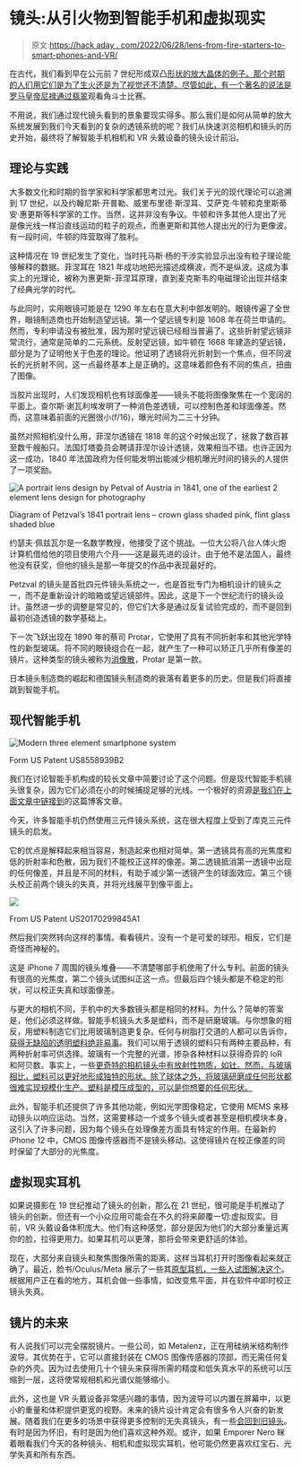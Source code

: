 # 镜头:从引火物到智能手机和虚拟现实

> 原文:[https://hack aday . com/2022/06/28/lens-from-fire-starters-to-smart-phones-and-VR/](https://hackaday.com/2022/06/28/lenses-from-fire-starters-to-smart-phones-and-vr/)

在古代，我们看到早在公元前 7 世纪形成双凸[形状的放大晶体的例子。那个时期的人们用它们是为了生火还是为了视觉还不清楚。尽管如此，有一个著名的说法是罗马皇帝尼禄](http://news.bbc.co.uk/1/hi/sci/tech/380186.stm)[通过翡翠](http://www.perseus.tufts.edu/hopper/text?doc=Plin.+Nat.+37.16&redirect=true)观看角斗士比赛。

不用说，我们通过现代镜头看到的景象要现实得多。那么我们是如何从简单的放大系统发展到我们今天看到的复杂的透镜系统的呢？我们从快速浏览相机和镜头的历史开始，最终将了解智能手机相机和 VR 头戴设备的镜头设计前沿。

## 理论与实践

大多数文化和时期的哲学家和科学家都思考过光。我们关于光的现代理论可以追溯到 17 世纪，以及约翰尼斯·开普勒、威里布里德·斯涅耳、艾萨克·牛顿和克里斯蒂安·惠更斯等科学家的工作。当然，这并非没有争议。牛顿和许多其他人提出了光是像光线一样沿直线运动的粒子的观点，而惠更斯和其他人提出光的行为更像波。有一段时间，牛顿的阵营取得了胜利。

这种情况在 19 世纪发生了变化，当时托马斯·杨的干涉实验显示出没有粒子理论能够解释的数据。菲涅耳在 1821 年成功地把光描述成横波，而不是纵波。这成为事实上的光理论，被称为惠更斯-菲涅耳原理，直到麦克斯韦的电磁理论出现并结束了经典光学的时代。

与此同时，实用眼镜可能是在 1290 年左右在意大利中部发明的。眼镜传遍了全世界，眼镜制造商也开始制造望远镜。第一个望远镜专利是 1608 年在荷兰申请的。然而，专利申请没有被批准，因为那时望远镜已经相当普遍了。这些折射望远镜非常流行，通常是简单的二元系统。反射望远镜，如牛顿在 1668 年建造的望远镜，部分是为了证明他关于色差的理论。他证明了透镜将光折射到一个焦点，但不同波长的光折射不同，这一点最终基本上是正确的。这意味着颜色有不同的焦点，扭曲了图像。

当胶片出现时，人们发现相机也有球面像差——镜头不能将图像聚焦在一个宽阔的平面上。查尔斯·谢瓦利埃发明了一种消色差透镜，可以控制色差和球面像差。然而，这意味着前面的光圈很小(f/16)，曝光时间为二三十分钟。

虽然对照相机没什么用，菲涅尔透镜在 1818 年的这个时候出现了，拯救了数百甚至数千艘船只。法国灯塔委员会聘请菲涅尔设计透镜，效果相当不错。也许正因为这一成功，1840 年法国政府为任何能发明出能减少相机曝光时间的镜头的人提供了一项奖励。

![A portrait lens design by Petval of Austria in 1841, one of the earliest 2 element lens design for photography](../Images/94963f0ffd187f596f83aaf93dc4f9f2.png)

Diagram of Petzval’s 1841 portrait lens – crown glass shaded pink, flint glass shaded blue

约瑟夫·佩兹瓦尔是一名数学教授，他接受了这个挑战。一位大公将八台人体火炮计算机借给他的项目使用六个月——这是最先进的设计。由于他不是法国人，最终他没有获奖，但他的镜头是那一年提交的作品中表现最好的。

Petzval 的镜头是首批四元件镜头系统之一，也是首批专门为相机设计的镜头之一，而不是重新设计的暗箱或望远镜部件。因此，这是下一个世纪流行的镜头设计。虽然进一步的调整是常见的，但它们大多是通过反复试验完成的，而不是回到最初创造透镜的数学基础上。

下一次飞跃出现在 1890 年的蔡司 Protar，它使用了具有不同折射率和其他光学特性的新型玻璃。将不同的眼镜组合在一起，就产生了一种可以矫正几乎所有像差的镜片。这种类型的镜头被称为[消像散](https://en.wikipedia.org/wiki/Anastigmat)，Protar 是第一款。

日本镜头制造商的崛起和德国镜头制造商的衰落有着更多的历史。但是我们将直接跳到智能手机。

## 现代智能手机

![Modern three element smartphone system](../Images/55313c057283f25d8bb05e9eac6caa31.png)

Form US Patent US8558939B2

我们在讨论智能手机构成的较长文章中简要讨论了这个问题。但是现代智能手机镜头很复杂，因为它们必须在小的时候捕捉足够的光线。一个极好的资源[是我们在上面文章中链接到](https://www.pencilofrays.com/lens-design-forms/#mobile)的这篇博客文章。

今天，许多智能手机仍然使用三元件镜头系统，这在很大程度上受到了库克三元件镜头的启发。

它的优点是解释起来相当容易，制造起来也相对简单。第一透镜具有高的光焦度和低的折射率和色散，因为我们不能校正这样的像差。第二透镜抵消第一透镜中出现的任何像差，并且是不同的材料，有助于减少第一透镜产生的球面效应。第三个镜头校正前两个镜头的失真，并将光线展平到像平面上。

![](../Images/9647a5c95ff06f192580c1d0ec77d723.png)

From US Patent US20170299845A1

然后我们突然转向这样的事情。看看镜片。没有一个是可爱的球形。相反，它们是奇怪而神秘的。

这是 iPhone 7 周围的镜头堆叠——不清楚哪部手机使用了什么专利。前面的镜头有很高的光焦度，第二个镜头试图纠正这一点。但最后四个镜头都是不稳定的形状，可以校正失真和球面像差。

与更大的相机不同，手机中的大多数镜头都是相同的材料。为什么？简单的答案是，他们必须这样做。智能手机镜头大多是塑料，而不是研磨玻璃。与你想象的相反，用塑料制造它们比用玻璃制造更复杂。任何与树脂打交道的人都可以告诉你，[获得无缺陷的透明塑料绝非易事](https://hackaday.com/2021/12/09/the-ins-and-outs-of-casting-lenses-from-epoxy/)。我们可以用于透镜的塑料只有两种主要品种，有两种折射率可供选择。玻璃有一个完整的光谱，掺杂各种材料以获得奇异的 IoR 和阿贝数。事实上，一些[更奇特的相机镜头中有放射性物质，如钍。然而，与玻璃相比，塑料可以更好地形成独特的形状。除了球体之外，将玻璃研磨成任何形状都很难实现规模化生产。塑料是模压成型的，可以是你想要的任何形状。](https://hackaday.com/2021/08/07/everything-you-always-wanted-to-know-about-radioactive-lenses/)

此外，智能手机还提供了许多其他功能，例如光学图像稳定，它使用 MEMS 来移动镜头以响应运动。当然，这需要移动一个或多个镜头或者甚至是相机模块本身，这引入了许多问题，因为每个镜头在处理像差方面具有特定的作用。在最新的 iPhone 12 中，CMOS 图像传感器而不是镜头移动。这使得镜片在校正像差的同时保留了大部分的光焦度。

## 虚拟现实耳机

如果说摄影在 19 世纪推动了镜头的创新，那么在 21 世纪，很可能是手机推动了镜头的创新。但还有一个小众应用可能会在不久的将来颠覆一切:虚拟现实。目前，VR 头戴设备体积庞大。他们有这种感觉，部分是因为他们的大部分重量远离你的脸，拉得更用力。如果耳机可以更薄，那将会带来更舒适的体验。

现在，大部分来自镜头和聚焦图像所需的距离，这样当耳机打开时图像看起来就正确了。最近，脸书/Oculus/Meta 展示了一些其[原型耳机，一些人试图解决这个](https://hackaday.com/2022/06/26/vr-prototypes-reveal-facebooks-surprisingly-critical-research-directions/)。根据用户正在看的地方，耳机会做一些事情，如改变焦平面，并在软件中即时校正镜头失真。

## 镜片的未来

有人说我们可以完全摆脱镜片。一些公司，如 Metalenz，正在用硅纳米结构制作波导。其优势在于，它可以直接封装在 CMOS 图像传感器的顶部，而无需任何复杂的外壳。因为过去使用几十个镜头来获得所需的精度和低失真水平的系统可以压缩到一层，这将使常规相机和光谱仪能够缩小。

此外，这也是 VR 头戴设备非常感兴趣的事情，因为波导可以内置在屏幕中，以更小的重量和体积提供更宽的视野。未来的镜片设计肯定会有很多令人兴奋的新发展。随着我们在更多的场景中获得更多控制的无失真镜头，有一些[会回到旧镜头](https://hackaday.com/2021/09/28/printed-adapter-puts-vintage-lens-back-to-work/)。有时是因为怀旧，有时是因为他们喜欢这种外观。或许，如果 Emporer Nero 眯着眼看我们今天的各种镜头、相机和虚拟现实耳机，他可能仍然更喜欢红宝石、光学失真和所有东西。